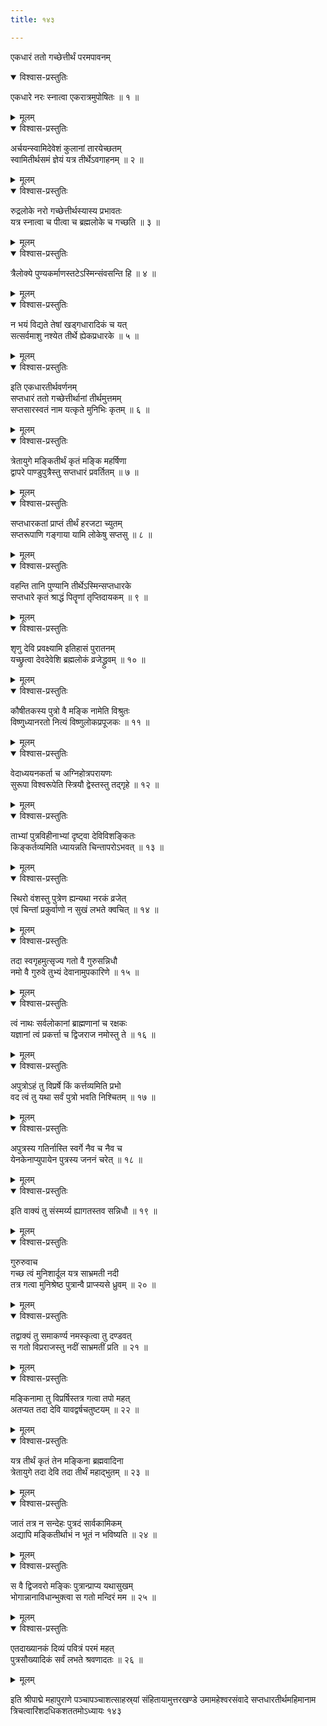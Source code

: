 ```yaml
---
title: १४३

---
```

एकधारं ततो गच्छेत्तीर्थं परमपावनम्  

<details open><summary>विश्वास-प्रस्तुतिः</summary>

एकधारे नरः स्नात्वा एकरात्रमुपोषितः ॥ १ ॥
</details>

<details><summary>मूलम्</summary>

एकधारे नरः स्नात्वा एकरात्रमुपोषितः ॥ १ ॥
</details>



<details open><summary>विश्वास-प्रस्तुतिः</summary>

अर्चयन्स्वामिदेवेशं कुलानां तारयेच्छतम्  
स्वामितीर्थसमं ज्ञेयं यत्र तीर्थेऽवगाहनम् ॥ २ ॥
</details>

<details><summary>मूलम्</summary>

अर्चयन्स्वामिदेवेशं कुलानां तारयेच्छतम्  
स्वामितीर्थसमं ज्ञेयं यत्र तीर्थेऽवगाहनम् ॥ २ ॥
</details>



<details open><summary>विश्वास-प्रस्तुतिः</summary>

रुद्रलोके नरो गच्छेत्तीर्थस्यास्य प्रभावतः  
यत्र स्नात्वा च पीत्वा च ब्रह्मलोके च गच्छति ॥ ३ ॥
</details>

<details><summary>मूलम्</summary>

रुद्रलोके नरो गच्छेत्तीर्थस्यास्य प्रभावतः  
यत्र स्नात्वा च पीत्वा च ब्रह्मलोके च गच्छति ॥ ३ ॥
</details>



<details open><summary>विश्वास-प्रस्तुतिः</summary>

त्रैलोक्ये पुण्यकर्माणस्तटेऽस्मिन्संवसन्ति हि ॥ ४ ॥
</details>

<details><summary>मूलम्</summary>

त्रैलोक्ये पुण्यकर्माणस्तटेऽस्मिन्संवसन्ति हि ॥ ४ ॥
</details>



<details open><summary>विश्वास-प्रस्तुतिः</summary>

न भयं विद्यते तेषां खड्गधारादिकं च यत्  
सत्सर्वमाशु नश्येत तीर्थे ह्येकप्रधारके ॥ ५ ॥
</details>

<details><summary>मूलम्</summary>

न भयं विद्यते तेषां खड्गधारादिकं च यत्  
सत्सर्वमाशु नश्येत तीर्थे ह्येकप्रधारके ॥ ५ ॥
</details>



<details open><summary>विश्वास-प्रस्तुतिः</summary>

इति एकधारतीर्थवर्णनम्  
सप्तधारं ततो गच्छेत्तीर्थानां तीर्थमुत्तमम्  
सप्तसारस्वतं नाम यत्कृते मुनिभिः कृतम् ॥ ६ ॥
</details>

<details><summary>मूलम्</summary>

इति एकधारतीर्थवर्णनम्  
सप्तधारं ततो गच्छेत्तीर्थानां तीर्थमुत्तमम्  
सप्तसारस्वतं नाम यत्कृते मुनिभिः कृतम् ॥ ६ ॥
</details>



<details open><summary>विश्वास-प्रस्तुतिः</summary>

त्रेतायुगे मङ्कितीर्थं कृतं मङ्कि महर्षिणा  
द्वापरे पाण्डुपुत्रैस्तु सप्तधारं प्रवर्तितम् ॥ ७ ॥
</details>

<details><summary>मूलम्</summary>

त्रेतायुगे मङ्कितीर्थं कृतं मङ्कि महर्षिणा  
द्वापरे पाण्डुपुत्रैस्तु सप्तधारं प्रवर्तितम् ॥ ७ ॥
</details>



<details open><summary>विश्वास-प्रस्तुतिः</summary>

सप्तधारकतां प्राप्तं तीर्थं हरजटा च्युतम्  
सप्तरूपाणि गङ्गाया यामि लोकेषु सप्तसु ॥ ८ ॥
</details>

<details><summary>मूलम्</summary>

सप्तधारकतां प्राप्तं तीर्थं हरजटा च्युतम्  
सप्तरूपाणि गङ्गाया यामि लोकेषु सप्तसु ॥ ८ ॥
</details>



<details open><summary>विश्वास-प्रस्तुतिः</summary>

वहन्ति तानि पुण्यानि तीर्थेऽस्मिन्सप्तधारके  
सप्तधारे कृतं श्राद्धं पितॄणां तृप्तिदायकम् ॥ ९ ॥
</details>

<details><summary>मूलम्</summary>

वहन्ति तानि पुण्यानि तीर्थेऽस्मिन्सप्तधारके  
सप्तधारे कृतं श्राद्धं पितॄणां तृप्तिदायकम् ॥ ९ ॥
</details>



<details open><summary>विश्वास-प्रस्तुतिः</summary>

शृणु देवि प्रवक्ष्यामि इतिहासं पुरातनम्  
यच्छ्रुत्वा देवदेवेशि ब्रह्मलोकं व्रजेद्ध्रुवम् ॥ १० ॥
</details>

<details><summary>मूलम्</summary>

शृणु देवि प्रवक्ष्यामि इतिहासं पुरातनम्  
यच्छ्रुत्वा देवदेवेशि ब्रह्मलोकं व्रजेद्ध्रुवम् ॥ १० ॥
</details>



<details open><summary>विश्वास-प्रस्तुतिः</summary>

कौषीतकस्य पुत्रो वै मङ्कि नामेति विश्रुतः  
विष्णुध्यानरतो नित्यं विष्णुलोकप्रपूजकः ॥ ११ ॥
</details>

<details><summary>मूलम्</summary>

कौषीतकस्य पुत्रो वै मङ्कि नामेति विश्रुतः  
विष्णुध्यानरतो नित्यं विष्णुलोकप्रपूजकः ॥ ११ ॥
</details>



<details open><summary>विश्वास-प्रस्तुतिः</summary>

वेदाध्ययनकर्ता च अग्निहोत्रपरायणः  
सुरूपा विश्वरूपेति स्त्रियौ द्वेस्तस्तु तद्गृहे ॥ १२ ॥
</details>

<details><summary>मूलम्</summary>

वेदाध्ययनकर्ता च अग्निहोत्रपरायणः  
सुरूपा विश्वरूपेति स्त्रियौ द्वेस्तस्तु तद्गृहे ॥ १२ ॥
</details>



<details open><summary>विश्वास-प्रस्तुतिः</summary>

ताभ्यां पुत्रविहीनाभ्यां दृष्ट्वा देविविशङ्कितः  
किङ्कर्तव्यमिति ध्यायन्नति चिन्तापरोऽभवत् ॥ १३ ॥
</details>

<details><summary>मूलम्</summary>

ताभ्यां पुत्रविहीनाभ्यां दृष्ट्वा देविविशङ्कितः  
किङ्कर्तव्यमिति ध्यायन्नति चिन्तापरोऽभवत् ॥ १३ ॥
</details>



<details open><summary>विश्वास-प्रस्तुतिः</summary>

स्थिरो वंशस्तु पुत्रेण ह्यन्यथा नरकं व्रजेत्  
एवं चिन्तां प्रकुर्वाणो न सुखं लभते क्वचित् ॥ १४ ॥
</details>

<details><summary>मूलम्</summary>

स्थिरो वंशस्तु पुत्रेण ह्यन्यथा नरकं व्रजेत्  
एवं चिन्तां प्रकुर्वाणो न सुखं लभते क्वचित् ॥ १४ ॥
</details>



<details open><summary>विश्वास-प्रस्तुतिः</summary>

तदा स्वगृहमुत्सृज्य गतो वै गुरुसन्निधौ  
नमो वै गुरुवे तुभ्यं देवानामुपकारिणे ॥ १५ ॥
</details>

<details><summary>मूलम्</summary>

तदा स्वगृहमुत्सृज्य गतो वै गुरुसन्निधौ  
नमो वै गुरुवे तुभ्यं देवानामुपकारिणे ॥ १५ ॥
</details>



<details open><summary>विश्वास-प्रस्तुतिः</summary>

त्वं नाथः सर्वलोकानां ब्राह्मणानां च रक्षकः  
यज्ञानां त्वं प्रकर्त्ता च द्विजराज नमोस्तु ते ॥ १६ ॥
</details>

<details><summary>मूलम्</summary>

त्वं नाथः सर्वलोकानां ब्राह्मणानां च रक्षकः  
यज्ञानां त्वं प्रकर्त्ता च द्विजराज नमोस्तु ते ॥ १६ ॥
</details>



<details open><summary>विश्वास-प्रस्तुतिः</summary>

अपुत्रोऽहं तु विप्रर्षे किं कर्त्तव्यमिति प्रभो  
वद त्वं तु यथा सर्वं पुत्रो भवति निश्चितम् ॥ १७ ॥
</details>

<details><summary>मूलम्</summary>

अपुत्रोऽहं तु विप्रर्षे किं कर्त्तव्यमिति प्रभो  
वद त्वं तु यथा सर्वं पुत्रो भवति निश्चितम् ॥ १७ ॥
</details>



<details open><summary>विश्वास-प्रस्तुतिः</summary>

अपुत्रस्य गतिर्नास्ति स्वर्गे नैव च नैव च  
येनकेनाप्युपायेन पुत्रस्य जननं चरेत् ॥ १८ ॥
</details>

<details><summary>मूलम्</summary>

अपुत्रस्य गतिर्नास्ति स्वर्गे नैव च नैव च  
येनकेनाप्युपायेन पुत्रस्य जननं चरेत् ॥ १८ ॥
</details>



<details open><summary>विश्वास-प्रस्तुतिः</summary>

इति वाक्यं तु संस्मर्य्य ह्यागतस्तव सन्निधौ ॥ १९ ॥
</details>

<details><summary>मूलम्</summary>

इति वाक्यं तु संस्मर्य्य ह्यागतस्तव सन्निधौ ॥ १९ ॥
</details>



<details open><summary>विश्वास-प्रस्तुतिः</summary>

गुरुरुवाच  
गच्छ त्वं मुनिशार्दूल यत्र साभ्रमती नदी  
तत्र गत्वा मुनिश्रेष्ठ पुत्रान्वै प्राप्स्यसे ध्रुवम् ॥ २० ॥
</details>

<details><summary>मूलम्</summary>

गुरुरुवाच  
गच्छ त्वं मुनिशार्दूल यत्र साभ्रमती नदी  
तत्र गत्वा मुनिश्रेष्ठ पुत्रान्वै प्राप्स्यसे ध्रुवम् ॥ २० ॥
</details>



<details open><summary>विश्वास-प्रस्तुतिः</summary>

तद्वाक्यं तु समाकर्ण्य नमस्कृत्वा तु दण्डवत्  
स गतो विप्रराजस्तु नदीं साभ्रमतीं प्रति ॥ २१ ॥
</details>

<details><summary>मूलम्</summary>

तद्वाक्यं तु समाकर्ण्य नमस्कृत्वा तु दण्डवत्  
स गतो विप्रराजस्तु नदीं साभ्रमतीं प्रति ॥ २१ ॥
</details>



<details open><summary>विश्वास-प्रस्तुतिः</summary>

मङ्किनामा तु विप्रर्षिस्तत्र गत्वा तपो महत्  
अतप्यत तदा देवि यावद्वर्षचतुष्टयम् ॥ २२ ॥
</details>

<details><summary>मूलम्</summary>

मङ्किनामा तु विप्रर्षिस्तत्र गत्वा तपो महत्  
अतप्यत तदा देवि यावद्वर्षचतुष्टयम् ॥ २२ ॥
</details>



<details open><summary>विश्वास-प्रस्तुतिः</summary>

यत्र तीर्थं कृतं तेन मङ्किना ब्रह्मवादिना  
त्रेतायुगे तदा देवि तदा तीर्थं महाद्भुतम् ॥ २३ ॥
</details>

<details><summary>मूलम्</summary>

यत्र तीर्थं कृतं तेन मङ्किना ब्रह्मवादिना  
त्रेतायुगे तदा देवि तदा तीर्थं महाद्भुतम् ॥ २३ ॥
</details>



<details open><summary>विश्वास-प्रस्तुतिः</summary>

जातं तत्र न सन्देहः पुत्रदं सार्वकामिकम्  
अद्यापि मङ्कितीर्थाभं न भूतं न भविष्यति ॥ २४ ॥
</details>

<details><summary>मूलम्</summary>

जातं तत्र न सन्देहः पुत्रदं सार्वकामिकम्  
अद्यापि मङ्कितीर्थाभं न भूतं न भविष्यति ॥ २४ ॥
</details>



<details open><summary>विश्वास-प्रस्तुतिः</summary>

स वै द्विजवरो मङ्किः पुत्रान्प्राप्य यथासुखम्  
भोगान्नानाविधान्भुक्त्वा स गतो मन्दिरं मम ॥ २५ ॥
</details>

<details><summary>मूलम्</summary>

स वै द्विजवरो मङ्किः पुत्रान्प्राप्य यथासुखम्  
भोगान्नानाविधान्भुक्त्वा स गतो मन्दिरं मम ॥ २५ ॥
</details>



<details open><summary>विश्वास-प्रस्तुतिः</summary>

एतदाख्यानकं दिव्यं पवित्रं परमं महत्  
पुत्रसौख्यादिकं सर्वं लभते श्रवणादतः ॥ २६ ॥
</details>

<details><summary>मूलम्</summary>

एतदाख्यानकं दिव्यं पवित्रं परमं महत्  
पुत्रसौख्यादिकं सर्वं लभते श्रवणादतः ॥ २६ ॥
</details>


इति श्रीपाद्मे महापुराणे पञ्चापञ्चाशत्साहस्र्यां संहितायामुत्तरखण्डे उमामहेश्वरसंवादे सप्तधारतीर्थमहिमानाम त्रिचत्वारिंशदधिकशततमोऽध्यायः १४३